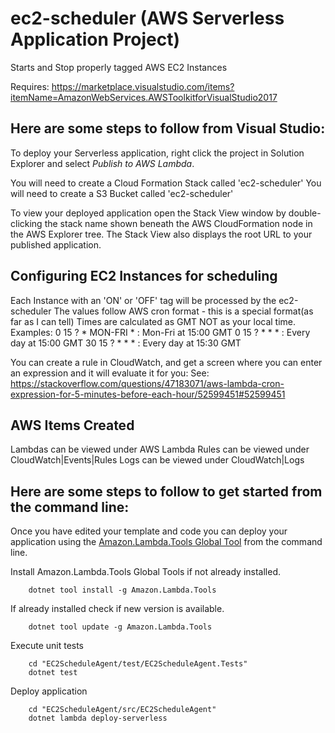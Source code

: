# ec2-scheduler (AWS Serverless Application Project)
Starts and Stop properly tagged AWS EC2 Instances

Requires: https://marketplace.visualstudio.com/items?itemName=AmazonWebServices.AWSToolkitforVisualStudio2017

## Here are some steps to follow from Visual Studio:

To deploy your Serverless application, right click the project in Solution Explorer and select *Publish to AWS Lambda*.

You will need to create a Cloud Formation Stack called 'ec2-scheduler'
You will need to create a S3 Bucket called 'ec2-scheduler'

To view your deployed application open the Stack View window by double-clicking the stack name shown beneath the AWS CloudFormation node in the AWS Explorer tree. The Stack View also displays the root URL to your published application.

## Configuring EC2 Instances for scheduling
Each Instance with an 'ON' or 'OFF' tag will be processed by the ec2-scheduler
The values follow AWS cron format - this is a special format(as far as I can tell)
Times are calculated as GMT NOT as your local time.
Examples:
0 15 ? * MON-FRI * : Mon-Fri at 15:00 GMT
0 15 ? * * * : Every day at 15:00 GMT
30 15 ? * * * : Every day at 15:30 GMT

You can create a rule in CloudWatch, and get a screen where you can enter an expression and it will evaluate it for you:
See: https://stackoverflow.com/questions/47183071/aws-lambda-cron-expression-for-5-minutes-before-each-hour/52599451#52599451

## AWS Items Created
Lambdas can be viewed under AWS Lambda
Rules can be viewed under CloudWatch|Events|Rules
Logs can be viewed under CloudWatch|Logs


## Here are some steps to follow to get started from the command line:

Once you have edited your template and code you can deploy your application using the [Amazon.Lambda.Tools Global Tool](https://github.com/aws/aws-extensions-for-dotnet-cli#aws-lambda-amazonlambdatools) from the command line.

Install Amazon.Lambda.Tools Global Tools if not already installed.
```
    dotnet tool install -g Amazon.Lambda.Tools
```

If already installed check if new version is available.
```
    dotnet tool update -g Amazon.Lambda.Tools
```

Execute unit tests
```
    cd "EC2ScheduleAgent/test/EC2ScheduleAgent.Tests"
    dotnet test
```

Deploy application
```
    cd "EC2ScheduleAgent/src/EC2ScheduleAgent"
    dotnet lambda deploy-serverless
```


